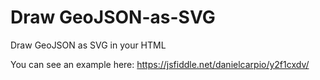 # Draw GeoJSON-as-SVG
Draw GeoJSON as SVG in your HTML

You can see an example here:
https://jsfiddle.net/danielcarpio/y2f1cxdv/
